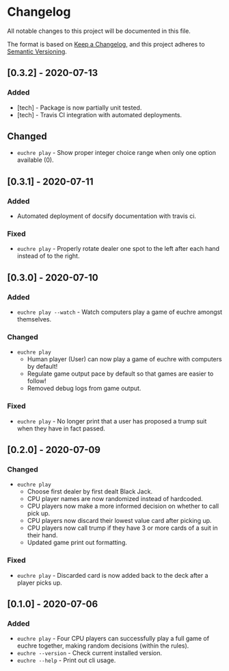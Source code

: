 # Changelog

All notable changes to this project will be documented in this file.

The format is based on [Keep a Changelog](https://keepachangelog.com/en/1.0.0/),
and this project adheres to [Semantic Versioning](https://semver.org/spec/v2.0.0.html).

## [0.3.2] - 2020-07-13

### Added

- [tech] - Package is now partially unit tested.
- [tech] - Travis CI integration with automated deployments.

## Changed

- `euchre play` - Show proper integer choice range when only one option
    available (0).

## [0.3.1] - 2020-07-11

### Added

- Automated deployment of docsify documentation with travis ci.

### Fixed

- `euchre play` - Properly rotate dealer one spot to the left after each hand
    instead of to the right.

## [0.3.0] - 2020-07-10

### Added

- `euchre play --watch` - Watch computers play a game of euchre amongst themselves.

### Changed

- `euchre play`
  - Human player (User) can now play a game of euchre with computers by default!
  - Regulate game output pace by default so that games are easier to follow!
  - Removed debug logs from game output.

### Fixed

- `euchre play` - No longer print that a user has proposed a trump suit when
    they have in fact passed.

## [0.2.0] - 2020-07-09

### Changed

- `euchre play`
  - Choose first dealer by first dealt Black Jack.
  - CPU player names are now randomized instead of hardcoded.
  - CPU players now make a more informed decision on whether to call pick up.
  - CPU players now discard their lowest value card after picking up.
  - CPU players now call trump if they have 3 or more cards of a suit in their hand.
  - Updated game print out formatting.

### Fixed

- `euchre play` - Discarded card is now added back to the deck after a player
    picks up.

## [0.1.0] - 2020-07-06

### Added

- `euchre play` - Four CPU players can successfully play a full game of euchre
    together, making random decisions (within the rules).
- `euchre --version` - Check current installed version.
- `euchre --help` - Print out cli usage.
